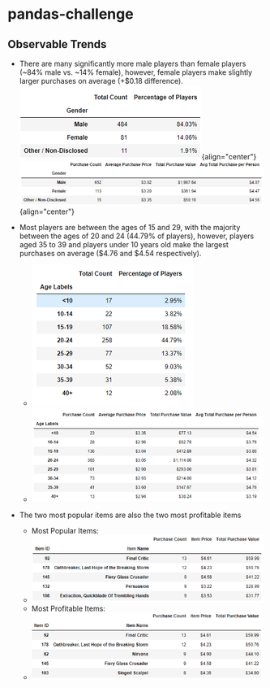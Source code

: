 # pandas-challenge

## Observable Trends

* There are many significantly more male players than female players (~84% male vs. ~14% female), however, female players make slightly larger purchases on average (+$0.18 difference).
    ![GenderDemographics](https://github.com/apavlovich/pandas-challenge/blob/main/HeroesOfPymoli/Resources/Capture.PNG){align="center"}
    ![GenderPurchasingDemographics](https://github.com/apavlovich/pandas-challenge/blob/main/HeroesOfPymoli/Resources/genderpurchasingdemographics.PNG){align="center"}
  
* Most players are between the ages of 15 and 29, with the majority between the ages of 20 and 24 (44.79% of players), however, players aged 35 to 39 and players under 10 years old make the largest purchases on average ($4.76 and $4.54 respectively). 
  * ![AgeDemographics](https://github.com/apavlovich/pandas-challenge/blob/main/HeroesOfPymoli/Resources/agedemographics.PNG)
  * ![AgePurchasingDemographics](https://github.com/apavlovich/pandas-challenge/blob/main/HeroesOfPymoli/Resources/agepurchasingdemographics.PNG)
  
* The two most popular items are also the two most profitable items 
  * Most Popular Items:
  * ![PopularItems](https://github.com/apavlovich/pandas-challenge/blob/main/HeroesOfPymoli/Resources/mostpopular.PNG)
  * Most Profitable Items:
  * ![ProfitableItems](https://github.com/apavlovich/pandas-challenge/blob/main/HeroesOfPymoli/Resources/mostprofitable.PNG)
